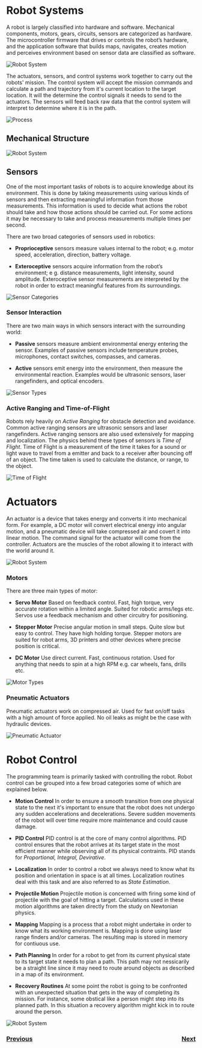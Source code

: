 # Robot Systems
A robot is largely classified into hardware and software. Mechanical components, motors, gears, circuits, sensors are categorized as hardware. The microcontroller firmware that drives or controls the robot’s hardware, and the application software that builds maps, navigates, creates motion and perceives environment based on sensor data are classified as software.

![Robot System](../../images/FRCConcepts/FRCConcepts.001.jpeg)

The actuators, sensors, and control systems work together to carry out the robots' mission.  The control system will accept the mission commands and calculate a path and trajectory from it's current location to the target location.  It will the determine the control signals it needs to send to the actuators.  The sensors will feed back raw data that the control system will interpret to determine where it is in the path.

![Process](../../images/FRCConcepts/FRCConcepts.008.jpeg)

## Mechanical Structure

![Robot System](../../images/FRCConcepts/FRCConcepts.002.jpeg)

## Sensors

One of the most important tasks of robots is to acquire knowledge about its environment. This is done by taking measurements using various kinds of sensors and then extracting meaningful information from those measurements. This information is used to decide what actions the robot should take and how those actions should be carried out.  For some actions it may be necessary to take and process measurements multiple times per second.

There are two broad categories of sensors used in robotics:

- **Proprioceptive** sensors measure values internal to the robot; e.g. motor speed, acceleration, direction, battery voltage.

- **Exteroceptive** sensors acquire information from the robot’s environment; e g. distance measurements, light intensity, sound amplitude. Exteroceptive sensor measurements are interpreted by the robot in order to extract meaningful features from its surroundings.

![Sensor Categories](../../images/FRCConcepts/FRCConcepts.003.jpeg)

### Sensor Interaction
There are two main ways in which sensors interact with the surrounding world:

- **Passive** sensors measure ambient environmental energy entering the sensor. Examples of passive sensors include temperature probes, microphones, contact switches, compasses, and cameras.

- **Active** sensors emit energy into the environment, then measure the environmental reaction.  Examples would be ultrasonic sensors, laser rangefinders, and optical encoders.

![Sensor Types](../../images/FRCConcepts/FRCConcepts.006.jpeg)

### Active Ranging and Time-of-Flight
Robots rely heavily on <i>Active Ranging</i> for obstacle detection and avoidance.  Common active ranging sensors are ultrasonic sensors and laser rangefinders. Active ranging sensors are also used extensively for mapping and localization.  The physics behind these types of sensors is <i>Time of Flight</i>. Time of Flight is a measurement of the time it takes for a sound or light wave to travel from a emitter and back to a receiver after bouncing off of an object. The time taken is used to calculate the distance, or range, to the object.

![Time of Flight](../../images/FRCConcepts/FRCConcepts.009.jpeg)

# Actuators
An actuator is a device that takes energy and converts it into mechanical form. For example, a DC motor will convert electrical energy into angular motion, and a pneumatic device will take compressed air and covert it into linear motion.  The command signal for the actuator will come from the controller.  Actuators are the muscles of the robot allowing it to interact with the world around it.


![Robot System](../../images/FRCConcepts/FRCConcepts.004.jpeg)

### Motors
There are three main types of motor:
- **Servo Motor**
      Based on feedback control.  Fast, high torque, very accurate rotation within a limited angle. Suited for robotic arms/legs etc. Servos use a feedback mechanism and other circuitry for positioning.

- **Stepper Motor**
        Precise angular motion in small steps. Quite slow but easy to control. They have high holding torque. Stepper motors are suited for robot arms, 3D printers and other devices where precise position is critical.

- **DC Motor**
      Use direct current.  Fast, continuous rotation. Used for anything that needs to spin at a high RPM e.g. car wheels, fans, drills etc.

![Motor Types](../../images/FRCConcepts/FRCConcepts.007.jpeg)      

### Pneumatic Actuators
Pneumatic actuators work on compressed air.  Used for fast on/off tasks with a high amount of force applied.  No oil leaks as might be the case with hydraulic devices.

![Pneumatic Actuator](../../images/FRCConcepts/FRCConcepts.010.jpeg)

# Robot Control
The programming team is primarily tasked with controlling the robot.  Robot control can be grouped into a few broad categories some of which are explained below.

- **Motion Control** 
            In order to ensure a smooth transition from one physical state to the next it's important to ensure that the robot does not undergo any sudden accelerations and decelerations.  Severe sudden movements of the robot will over time require more maintenance and could cause damage.

- **PID Control**
            PID control is at the core of many control algorithms.  PID control ensures that the robot arrives at its target state in the most efficient manner while observing all of its physical contraints.  PID stands for <i>Proportional, Integral, Devirative</i>.

- **Localization**
            In order to control a robot we always need to know what its position and orientation in space is at all times. Localization routines deal with this task and are also referred to as <i>State Estimation</i>. 

- **Projectile Motion**
            Projectile motion is concerned with firing some kind of projectile with the goal of hitting a target.  Calculations used in these motion algorithms are taken directly from the study on Newtonian physics.

- **Mapping**
            Mapping is a process that a robot might undertake in order to know what its working environment is.  Mapping is done using laser range finders and/or cameras.  The resulting map is stored in memory for contiuous use.

- **Path Planning**
            In order for a robot to get from its current physical state to its target state it needs to plan a path. This path may not nessicarily be a straight line since it may need to route around objects as described in a map of its environment.      

- **Recovery Routines** 
            At some point the robot is going to be confronted with an unexpected situation that gets in the way of completing its mission.  For instance, some obstical like a person might step into its planned path.  In this situation a recovery algorithm might kick in to route around the person.                           

![Robot System](../../images/FRCConcepts/FRCConcepts.005.jpeg)

<h3><span style="float:left">
<a href="../../index">Previous</a></span>
<span style="float:right">
<a href="../Geometry/intro">Next</a></span></h3>